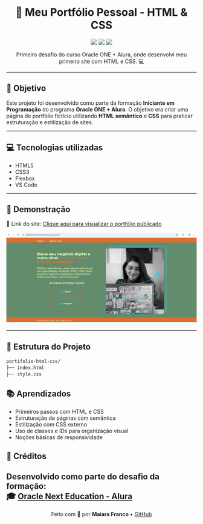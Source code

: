 <h1 align="center">💼 Meu Portfólio Pessoal - HTML & CSS</h1>

<p align="center">
  <img src="https://img.shields.io/badge/status-concluído-brightgreen?style=flat-square" />
  <img src="https://img.shields.io/badge/feito%20com-html%20%26%20css-blueviolet?style=flat-square" />
  <img src="https://img.shields.io/badge/Oracle%20One%20-%20Alura-blue?style=flat-square" />
</p>

<p align="center">
  Primeiro desafio do curso Oracle ONE + Alura, onde desenvolvi meu primeiro site com HTML e CSS. 💻
</p>

---

## 🧠 Objetivo

Este projeto foi desenvolvido como parte da formação **Iniciante em Programação** do programa **Oracle ONE + Alura**. O objetivo era criar uma página de portfólio fictício utilizando **HTML semântico** e **CSS** para praticar estruturação e estilização de sites.

---

## 💻 Tecnologias utilizadas

- HTML5
- CSS3
- Flexbox
- VS Code

---

## 📸 Demonstração

🔗 Link do site: [Clique aqui para visualizar o portfólio publicado](https://portifolio-html-css-ten.vercel.app/)

<img src="https://github.com/prudenciom/portifolio-html-css/blob/main/imagem_portifolio_ficticio.png?raw=true" width="800"/>

---

## 🧩 Estrutura do Projeto

```bash
portifolio-html-css/
├── index.html
├── style.css
```
## 📚 Aprendizados

- Primeiros passos com HTML e CSS
- Estruturação de páginas com semântica
- Estilização com CSS externo
- Uso de classes e IDs para organização visual
- Noções básicas de responsividade

## 📎 Créditos

Desenvolvido como parte do desafio da formação:  
🎓 [Oracle Next Education - Alura](https://www.alura.com.br)
---

<p align="center">
  Feito com 💙 por <strong>Maiara Franco</strong> • <a href="https://github.com/prudenciom" target="_blank">GitHub</a>
</p>
